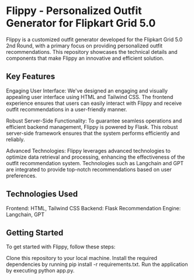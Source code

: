 # Flippy - Personalized Outfit Generator for Flipkart Grid 5.0
Flippy is a customized outfit generator developed for the Flipkart Grid 5.0 2nd Round, with a primary focus on providing personalized outfit recommendations. This repository showcases the technical details and components that make Flippy an innovative and efficient solution.

## Key Features
Engaging User Interface: We've designed an engaging and visually appealing user interface using HTML and Tailwind CSS. The frontend experience ensures that users can easily interact with Flippy and receive outfit recommendations in a user-friendly manner.

Robust Server-Side Functionality: To guarantee seamless operations and efficient backend management, Flippy is powered by Flask. This robust server-side framework ensures that the system performs efficiently and reliably.

Advanced Technologies: Flippy leverages advanced technologies to optimize data retrieval and processing, enhancing the effectiveness of the outfit recommendation system. Technologies such as Langchain and GPT are integrated to provide top-notch recommendations based on user preferences.

## Technologies Used
Frontend: HTML, Tailwind CSS 
Backend: Flask
Recommendation Engine: Langchain, GPT

## Getting Started
To get started with Flippy, follow these steps:

Clone this repository to your local machine.
Install the required dependencies by running pip install -r requirements.txt.
Run the application by executing python app.py.
